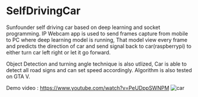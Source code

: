 # SelfDrivingCar
Sunfounder self driving car based on deep learning and socket programming.
IP Webcam app is used to send frames capture from mobile to PC where deep learning model is running, That model view every frame and predicts the direction of car and send signal back to car(raspberrypi) to either turn car left right or let it go forward.

Object Detection and turning angle technique is also utlized, Car is able to detect all road signs and can set speed accordingly.
Algorithm is also tested on GTA V.

Demo video : https://www.youtube.com/watch?v=PeUDppSWNPM
![car](https://user-images.githubusercontent.com/86795519/124161091-6c407a00-dab6-11eb-8d88-e38abb9acb03.PNG)

